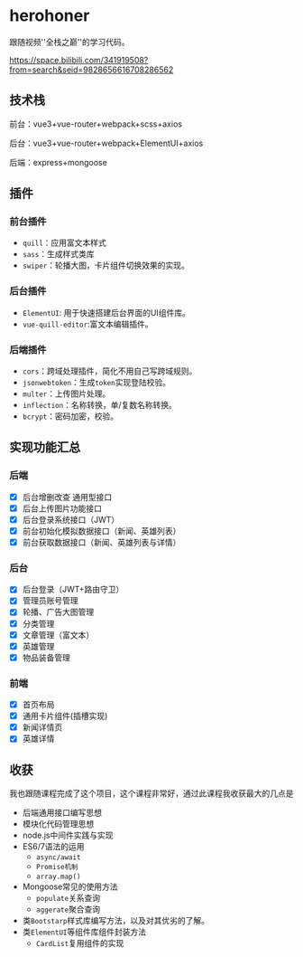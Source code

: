 # herohoner
跟随视频''全栈之巅''的学习代码。

https://space.bilibili.com/341919508?from=search&seid=9828656616708286562

## 技术栈

前台：vue3+vue-router+webpack+scss+axios

后台：vue3+vue-router+webpack+ElementUI+axios

后端：express+mongoose

## 插件

### 前台插件

- `quill`：应用富文本样式
- `sass`：生成样式类库
- `swiper`：轮播大图，卡片组件切换效果的实现。

### 后台插件

- `ElementUI`: 用于快速搭建后台界面的UI组件库。
- `vue-quill-editor`:富文本编辑插件。

### 后端插件

- `cors`：跨域处理插件，简化不用自己写跨域规则。
- `jsonwebtoken`：生成`token`实现登陆校验。
- `multer`：上传图片处理。
- `inflection`：名称转换，单/复数名称转换。
- `bcrypt`：密码加密，校验。



## 实现功能汇总

### 后端

- [x] 后台增删改查 通用型接口
- [x] 后台上传图片功能接口
- [x] 后台登录系统接口（JWT）
- [x] 前台初始化模拟数据接口（新闻、英雄列表）
- [x] 前台获取数据接口（新闻、英雄列表与详情）

### 后台

- [x] 后台登录（JWT+路由守卫）
- [x] 管理员账号管理
- [x] 轮播、广告大图管理
- [x] 分类管理
- [x] 文章管理（富文本）
- [x] 英雄管理
- [x] 物品装备管理

### 前端

- [x] 首页布局
- [x] 通用卡片组件(插槽实现)
- [x] 新闻详情页
- [x] 英雄详情

## 收获

我也跟随课程完成了这个项目，这个课程非常好，通过此课程我收获最大的几点是

- 后端通用接口编写思想
- 模块化代码管理思想
- node.js中间件实践与实现
- ES6/7语法的运用
  - `async/await`
  - `Promise机制`
  - `array.map()`
- Mongoose常见的使用方法
  - `populate`关系查询
  - `aggerate`聚合查询
- 类`Bootstarp`样式库编写方法，以及对其优劣的了解。
- 类`ElementUI`等组件库组件封装方法
  - `CardList`复用组件的实现

